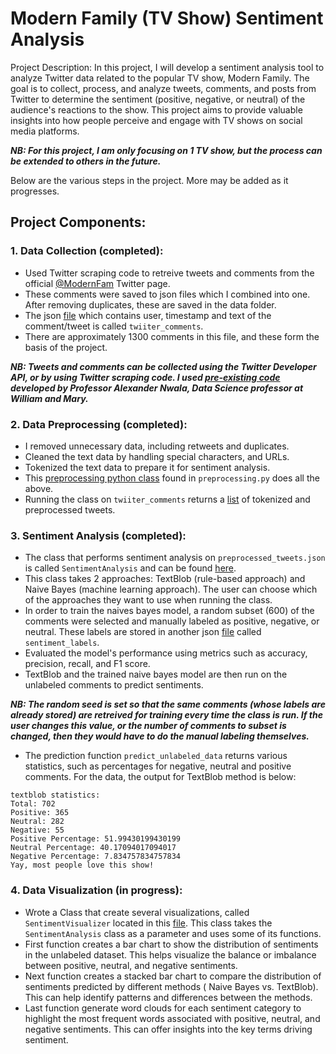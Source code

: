 # Modern Family (TV Show) Sentiment Analysis 

Project Description: In this project, I will develop a sentiment analysis tool to analyze Twitter data related to the popular TV show, Modern Family. The goal is to collect, process, and analyze tweets, comments, and posts from Twitter to determine the sentiment (positive, negative, or neutral) of the audience's reactions to the show. This project aims to provide valuable insights into how people perceive and engage with TV shows on social media platforms.

***NB: For this project, I am only focusing on 1 TV show, but the process can be extended to others in the future.***

Below are the various steps in the project. More may be added as it progresses.
## Project Components:

### 1. Data Collection (completed):
* Used Twitter scraping code to retreive tweets and comments from the official [@ModernFam](https://twitter.com/ModernFam) Twitter page. 
* These comments were saved to json files which I combined into one. After removing duplicates, these are saved in the data folder. 
* The json [file](data/twitter_comments.json) which contains user, timestamp and text of the comment/tweet is called `twiiter_comments`. 
* There are approximately 1300 comments in this file, and these form the basis of the project.


***NB: Tweets and comments can be collected using the Twitter Developer API, or by using Twitter scraping code. I used [pre-existing code](https://github.com/anwala/teaching-web-science/blob/main/fall-2023/week-3/twitter-scraper/scrape_twitter.py) developed by Professor Alexander Nwala, Data Science professor at William and Mary.***

### 2. Data Preprocessing (completed):
* I removed unnecessary data, including retweets and duplicates.
* Cleaned the text data by handling special characters, and URLs.
* Tokenized the text data to prepare it for sentiment analysis.
* This [preprocessing python class](preprocessing.py) found in `preprocessing.py` does all the above. 
* Running the class on `twiiter_comments` returns a [list](data/preprocessed_tweets.json) of tokenized and preprocessed tweets.

### 3. Sentiment Analysis (completed):

* The class that performs sentiment analysis on `preprocessed_tweets.json` is called `SentimentAnalysis` and can be found [here](sentiment_analysis.py). 
* This class takes 2 approaches: TextBlob (rule-based approach) and Naive Bayes (machine learning approach). The user can choose which of the approaches they want to use when running the class.
* In order to train the naives bayes model, a random subset (600) of the comments were selected and manually labeled as positive, negative, or neutral. These labels are stored in another json [file](data/sentiment_labels.json) called `sentiment_labels`. 
* Evaluated the model's performance using metrics such as accuracy, precision, recall, and F1 score.
* TextBlob and the trained naive bayes model are then run on the unlabeled comments to predict sentiments. 

***NB: The random seed is set so that the same comments (whose labels are already stored) are retreived for training every time the class is run. If the user changes this value, or the number of comments to subset is changed, then they would have to do the manual labeling themselves.***


* The prediction function `predict_unlabeled_data` returns various statistics, such as percentages for negative, neutral and positive comments. For the data, the output for TextBlob method is below:

```
textblob statistics:
Total: 702
Positive: 365
Neutral: 282
Negative: 55
Positive Percentage: 51.99430199430199
Neutral Percentage: 40.17094017094017
Negative Percentage: 7.834757834757834
Yay, most people love this show!
```

### 4. Data Visualization (in progress):

* Wrote a Class that create several visualizations, called `SentimentVisualizer` located in this [file](analysis_plots.py). This class takes the `SentimentAnalysis` class as a parameter and uses some of its functions.
* First function creates a bar chart to show the distribution of sentiments in the unlabeled dataset. This helps visualize the balance or imbalance between positive, neutral, and negative sentiments.
* Next function creates a stacked bar chart to compare the distribution of sentiments predicted by different methods ( Naive Bayes vs. TextBlob). This can help identify patterns and differences between the methods.
* Last function generate word clouds for each sentiment category to highlight the most frequent words associated with positive, neutral, and negative sentiments. This can offer insights into the key terms driving sentiment.

